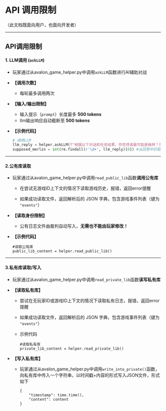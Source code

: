 # API 调用限制

（此文档既面向用户，也面向开发者）

---

## **API调用限制**

#### **1. LLM调用 (`askLLM`)**

- 玩家通过从avalon_game_helper.py中调用`askLLM`函数进行AI辅助对战

- **【调用次数】**
  - 每轮最多调用两次  

- **【输入/输出限制】**

  - 输入提示（`prompt`）长度最多 **500 tokens** 
  - llm输出响应自动截断至 **500 tokens** 

- **【示例代码】**

  ```python
  # 调用LLM
  llm_reply = helper.askLLM(f"根据以下对话和任务结果，你觉得谁最可能是梅林？只返回数字编号。")
  supposed_merlin = int(re.findall(r'\d+', llm_reply)[0]) #从回答中匹配数字
  ```

------

#### 2.公有库读取

- 玩家通过从avalon_game_helper.py中调用`read_public_lib`函数**调用公有库**

  - 在尝试无游戏ID上下文的情况下读取游戏历史，报错，返回error提醒

  - 如果成功读取文件，返回解析后的 JSON 字典，包含游戏事件列表（键为 `"events"`）

- **【读取身份限制】**
  - 公有日志文件由裁判自动写入，**无需也不能由玩家修改！**

- **【示例代码】**

  ```
  #读取公有库
  public_lib_content = helper.read_public_lib()
  ```

------

#### 3.私有库读取/写入

- 玩家通过从avalon_game_helper.py中调用`read_private_lib`函数**读写私有库**

- **【读取私有库】**

  - 尝试在无玩家ID或游戏ID上下文的情况下读取私有日志，报错，返回error提醒

  - 如果成功读取文件，返回解析后的 JSON 字典，包含游戏事件列表（键为 `"events"`）

  - 示例代码

    ```
    #读取私有库
    private_lib_content = helper.read_private_lib()
    ```

- **【写入私有库】**

  - 玩家通过从avalon_game_helper.py中调用`write_into_private()`函数，向私有库中传入一个字符串，以时间戳+内容的形式写入JSON文件，形式如下

    ```
    {
    	"timestamp": time.time(),
    	"content": content
    }
    ```
